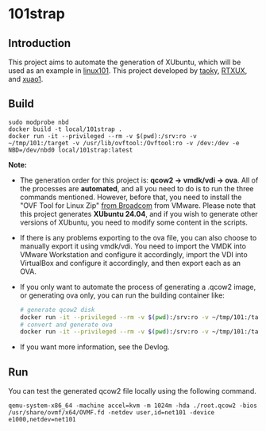 # 101strap

## Introduction

This project aims to automate the generation of XUbuntu, which will be used as an example in [linux101](https://101.lug.ustc.edu.cn/). This project developed by [taoky](https://github.com/taoky), [RTXUX](https://github.com/RTXUX), and [xuao1](https://github.com/xuao1).

## Build

```shell
sudo modprobe nbd
docker build -t local/101strap .
docker run -it --privileged --rm -v $(pwd):/srv:ro -v ~/tmp/101:/target -v /usr/lib/ovftool:/Ovftool:ro -v /dev:/dev -e NBD=/dev/nbd0 local/101strap:latest
```

**Note:**

- The generation order for this project is: **qcow2 -> vmdk/vdi -> ova**. All of the processes are **automated**, and all you need to do is to run the three commands mentioned. However, before that, you need to install the "OVF Tool for Linux Zip" [from Broadcom](https://developer.broadcom.com/tools/open-virtualization-format-ovf-tool/latest) from VMware. Please note that this project generates **XUbuntu 24.04**, and if you wish to generate other versions of XUbuntu, you need to modify some content in the scripts.

- If there is any problems exporting to the ova file, you can also choose to manually export it using vmdk/vdi. You need to import the VMDK into VMware Workstation and configure it accordingly, import the VDI into VirtualBox and configure it accordingly, and then export each as an OVA.

- If you only want to automate the process of generating a .qcow2 image, or generating ova only, you can run the building container like:

  ```sh
  # generate qcow2 disk
  docker run -it --privileged --rm -v $(pwd):/srv:ro -v ~/tmp/101:/target -v /dev:/dev -e NBD=/dev/nbd0 local/101strap:latest /bin/bash /srv/101strap_img
  # convert and generate ova
  docker run -it --privileged --rm -v $(pwd):/srv:ro -v ~/tmp/101:/target -v /usr/lib/ovftool:/Ovftool:ro -v /dev:/dev -e NBD=/dev/nbd0 local/101strap:latest /bin/bash /srv/101strap_disk
  ```

- If you want more information, see the Devlog.

## Run

You can test the generated qcow2 file locally using the following command.

```shell
qemu-system-x86_64 -machine accel=kvm -m 1024m -hda ./root.qcow2 -bios /usr/share/ovmf/x64/OVMF.fd -netdev user,id=net101 -device e1000,netdev=net101
```
